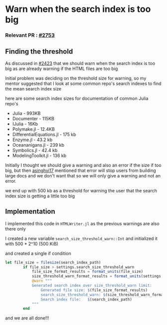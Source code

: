 # Warn when the search index is too big

### Relevant PR : [#2753](https://github.com/JuliaDocs/Documenter.jl/pull/2753)

## Finding the threshold

As discussed in [#2423](https://github.com/JuliaDocs/Documenter.jl/issues/2423) that we should warn when the search index is too big as are already warning if the HTML files are too big

Initial problem was deciding on the threshold size for warning, so my mentor suggested that I look at some common repo's search indexes to find the mean search index size

here are some search index sizes for documentation of common Julia repo's

- Julia - 993KB
- Documenter - 115KB
- IJulia - 16Kb
- Polymake.jl - 12.4KB
- DifferentialEquations.jl - 175 kb
- Enzyme.jl - 43.2 kb
- Oceananigans.jl - 239 kb
- Symbolics.jl - 42.4 kb
- ModelingToolkit.jl - 136 kb

Initially I thought we should give a warning and also an error if the size if too big, but then [asinghvi17](https://github.com/asinghvi17) mentioned that error will stop users from building large docs and we don't want that so we will only give a warning and not an error.

we end up with 500 kb as a threshold for warning the user that the search index size is getting a little too big

## Implementation

I implemented this code in `HTMLWriter.jl` as the previous warnings are also there only 

I created a new variable `search_size_threshold_warn::Int` and initialized it with 500 * 2^10 (500 KiB)

and created a single if condition
```julia
let file_size = filesize(search_index_path)
        if file_size > settings.search_size_threshold_warn
            file_size_format_results = format_units(file_size)
            size_threshold_warn_format_results = format_units(settings.search_size_threshold_warn)
            @warn """
            Generated search index over size_threshold_warn limit:
                Generated file size: $(file_size_format_results)
                search_size_threshold_warn: $(size_threshold_warn_format_results)
                Search index file:   $(search_index_path)
            """
        end
```

and we are all done!!!